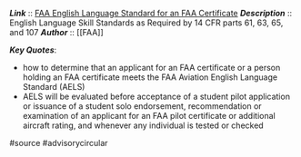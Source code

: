 ***Link***      :: [FAA English Language Standard for an FAA Certificate](https://www.faa.gov/documentLibrary/media/Advisory_Circular/AC_60-28B.pdf)
***Description***      :: English Language Skill Standards as Required by 14 CFR parts 61, 63, 65, and 107
***Author*** :: [[FAA]]

***Key Quotes***:
* how to determine that an applicant for an FAA certificate or a person holding an FAA certificate meets the FAA Aviation English Language Standard (AELS)
* AELS will be evaluated before acceptance of a student pilot application or issuance of a student solo endorsement, recommendation or examination of an applicant for an FAA pilot certificate or additional aircraft rating, and whenever any individual is tested or checked

#source #advisorycircular 